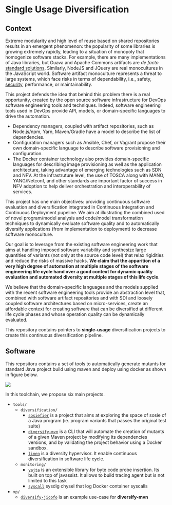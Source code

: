 # Single Usage Diversification

## Context

Extreme modularity and high level of reuse based on shared repositories results in an emergent phenomenon: the popularity of some libraries is growing extremely rapidly, leading to a situation of monopoly that homogenize software stacks. 
For example, there are many implementations of Java libraries, but Guava and Apache Commons artifacts are *de facto* [standard solutions](https://www.javaworld.com/article/2924315/open-source-tools/javas-top-20-the-most-used-java-libraries-on-github.html). 
Similarly, NodeJS and JQuery are real monocultures in the JavaScript world.
Software artifact monoculture represents a threat to large systems, which face risks in terms of dependability, i.e., safety, [security](https://www.infoworld.com/article/3003197/security/library-misuse-exposes-leading-java-platforms-to-attack.html), performance,  or maintainability.

This project defends the idea that behind this problem there is a real opportunity, created by the open source software infrastructure for DevOps software engineering tools and techniques. Indeed, software engineering tools used in DevOps provide API, models, or domain-specific languages to drive the automation. 
- Dependency managers, coupled with artifact repositories,  such as Node.js/npm, Yarn, Maven/Gradle have a model to describe the list of dependencies. 
- Configuration managers such as Ansible, Chef, or Vagrant  propose their own domain-specific language to describe software provisioning and configuration. 
- The Docker container technology also provides domain-specific languages for describing image provisioning as well as the application architecture, taking advantage of emerging technologies such as SDN and NFV. At the infrastruture level, the use of TOSCA along with MANO, YANG/Netconf, and other standards are important factor of success in NFV adoption to help deliver orchestration and interoperability of services. 

This project has one main objectives: providing continuous software evaluation and diversification integrated in Continuous Integration and Continuous Deployment pupeline. We aim at illustrating the combined used of novel program/model analysis and code/model transformation techniques to dynamically evaluate software quality and to automatically diversify applications (from implementation to deployment) to decrease software monoculture.


Our goal is to leverage from the existing software engineering work that aims at handling imposed software variability and synthesize large quantities of variants (not only at the source code level) that relax rigidities and reduce the risks of massive hacks. 
**We claim that the  apparition of a very high degree of automation at multiple stages of the software engineering life cycle hand over a good context for dynamic quality evaluation and automated diversity at multiple stages of this life cycle**. 

We believe that the domain-specific languages and the models supplied with the recent software engineering tools provide an abstraction level that, combined with software artifact repositories and with SDI and loosely coupled software architectures based on micro-services, create an affordable context for creating software that can be diversified at different life cycle phases and whose operation quality can be dynamically evaluated.

This repository contains pointers to **single-usage** diversification projects to create this continuous diversification pipeline. 

## Software 

This repositoru contains a set of tools to automatically generate mutants for standard Java project build using maven and deploy using docker as shown in figure below. 

![](https://hackmd.diverse-team.fr/uploads/upload_068d78b0ca8306f458605e955c306e7b.png)

In this toolchain, we propose six main projects.
  - `tools/`
    - `diversification/`
      - [`sosiefier`](https://github.com/DIVERSIFY-project/sosiefier) is a project that aims at exploring the space of sosie of a Java program (ie. program variants that passes the original test suite)
      - [`diversify-mvn`](https://github.com/maxleiko/diversify-mvn) is a CLI that will automate the creation of mutants of a given Maven project by modifying its dependencies versions, and by validating the project behavior using a Docker sandbox.
      - [`liven`](https://github.com/diverse-project/liven) is a diversity hypervisor. It enable continuous diversification in software life cycle.
    - `monitoring/`
      - [`yajta`](https://github.com/diverse-project/yajta) is an extensible library for byte code probe insertion. Its built on top of javassist. It allows to build tracing agent but is not limited to this task
      - [`syscall`](https://gist.github.com/nharrand/6f73d26d0ea1ece5a301c8b68eff556c) sysdig chysel that log Docker container syscalls
  - `xp/`
    - [`diversify-jicofo`](https://github.com/maxleiko/diversify-jicofo) is an example use-case for **diversify-mvn**
